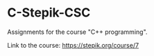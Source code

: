 # C-Stepik-CSC
Assignments for the course "C++ programming".

Link to the course: https://stepik.org/course/7
